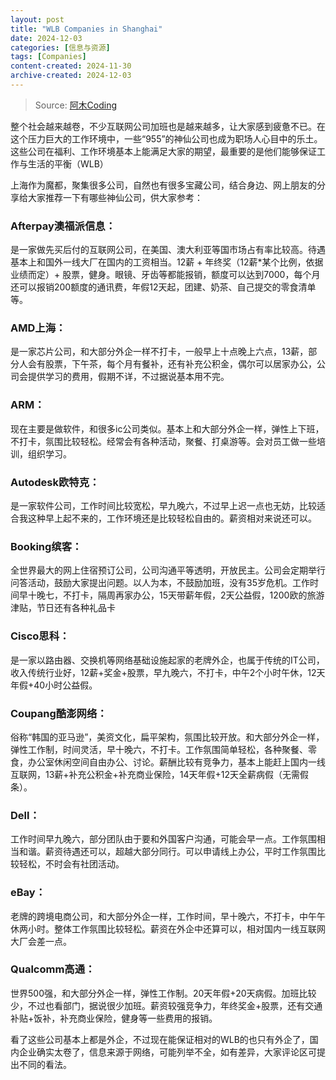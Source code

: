 ```yaml
---
layout: post
title: "WLB Companies in Shanghai"
date: 2024-12-03
categories: [信息与资源]
tags: [Companies]
content-created: 2024-11-30
archive-created: 2024-12-03
---
```


> Source: [阿木Coding](https://mp.weixin.qq.com/s/VmcLerkC8GNLWygM62p0Xg)

整个社会越来越卷，不少互联网公司加班也是越来越多，让大家感到疲惫不已。在这个压力巨大的工作环境中，一些“955”的神仙公司也成为职场人心目中的乐土。这些公司在福利、工作环境基本上能满足大家的期望，最重要的是他们能够保证工作与生活的平衡（WLB）

上海作为魔都，聚集很多公司，自然也有很多宝藏公司，结合身边、网上朋友的分享给大家推荐一下有哪些神仙公司，供大家参考：

### Afterpay澳福派信息：

是一家做先买后付的互联网公司，在美国、澳大利亚等国市场占有率比较高。待遇基本上和国外一线大厂在国内的工资相当。12薪 + 年终奖（12薪*某个比例，依据业绩而定）+ 股票，健身。眼镜、牙齿等都能报销，额度可以达到7000，每个月还可以报销200额度的通讯费，年假12天起，团建、奶茶、自己提交的零食清单等。

### AMD上海：

是一家芯片公司，和大部分外企一样不打卡，一般早上十点晚上六点，13薪，部分人会有股票，下午茶，每个月有餐补，还有补充公积金，偶尔可以居家办公，公司会提供学习的费用，假期不详，不过据说基本用不完。

### ARM：

现在主要是做软件，和很多ic公司类似。基本上和大部分外企一样，弹性上下班，不打卡，氛围比较轻松。经常会有各种活动，聚餐、打桌游等。会对员工做一些培训，组织学习。

### Autodesk欧特克：

是一家软件公司，工作时间比较宽松，早九晚六，不过早上迟一点也无妨，比较适合我这种早上起不来的，工作环境还是比较轻松自由的。薪资相对来说还可以。

### Booking缤客：

全世界最大的网上住宿预订公司，公司沟通平等透明，开放民主。公司会定期举行问答活动，鼓励大家提出问题。以人为本，不鼓励加班，没有35岁危机。工作时间早十晚七，不打卡，隔周再家办公，15天带薪年假，2天公益假，1200欧的旅游津贴，节日还有各种礼品卡

### Cisco思科：

是一家以路由器、交换机等网络基础设施起家的老牌外企，也属于传统的IT公司，收入传统行业好，12薪+奖金+股票，早九晚六，不打卡，中午2个小时午休，12天年假+40小时公益假。

### Coupang酷澎网络：

俗称“韩国的亚马逊”，美资文化，扁平架构，氛围比较开放。和大部分外企一样，弹性工作制，时间灵活，早十晚六，不打卡。工作氛围简单轻松，各种聚餐、零食，办公室休闲空间自由办公、讨论。薪酬比较有竞争力，基本上能赶上国内一线互联网，13薪+补充公积金+补充商业保险，14天年假+12天全薪病假（无需假条）。

### Dell：

工作时间早九晚六，部分团队由于要和外国客户沟通，可能会早一点。工作氛围相当和谐。薪资待遇还可以，超越大部分同行。可以申请线上办公，平时工作氛围比较轻松，不时会有社团活动。

### eBay：

老牌的跨境电商公司，和大部分外企一样，工作时间，早十晚六，不打卡，中午午休两小时。整体工作氛围比较轻松。薪资在外企中还算可以，相对国内一线互联网大厂会差一点。

### Qualcomm高通：

世界500强，和大部分外企一样，弹性工作制。20天年假+20天病假。加班比较少，不过也看部门，据说很少加班。薪资较强竞争力，年终奖金+股票，还有交通补贴+饭补，补充商业保险，健身等一些费用的报销。

看了这些公司基本上都是外企，不过现在能保证相对的WLB的也只有外企了，国内企业确实太卷了，信息来源于网络，可能列举不全，如有差异，大家评论区可提出不同的看法。
